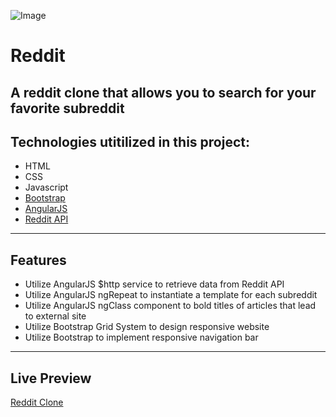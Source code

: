 ![Image](http://i.imgur.com/nqyB2SI.jpg)
# Reddit  

A reddit clone that allows you to search for your favorite subreddit 
------------------------------------------------------------------------------------------------------------------------------  

## Technologies utitilized in this project:
- HTML
- CSS
- Javascript
- [Bootstrap](https://getbootstrap.com) 
- [AngularJS](https://angularjs.org/)
- [Reddit API](https://www.reddit.com/dev/api/) 

---------------------------------------------------------------------------------------------------------------------------

## Features
- Utilize AngularJS $http service to retrieve data from Reddit API
- Utilize AngularJS ngRepeat to instantiate a template for each subreddit 
- Utilize AngularJS ngClass component to bold titles of articles that lead to external site
- Utilize Bootstrap Grid System to design responsive website
- Utilize Bootstrap to implement responsive navigation bar
---------------------------------------------------------------------------------------------------------------------------
## Live Preview
[Reddit Clone](https://simplecrypto.netlify.com)
